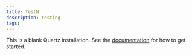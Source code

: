 ```yaml
---
title: TestN
description: testing
tags:
---
```


This is a blank Quartz installation.
See the [documentation](https://quartz.jzhao.xyz) for how to get started.
